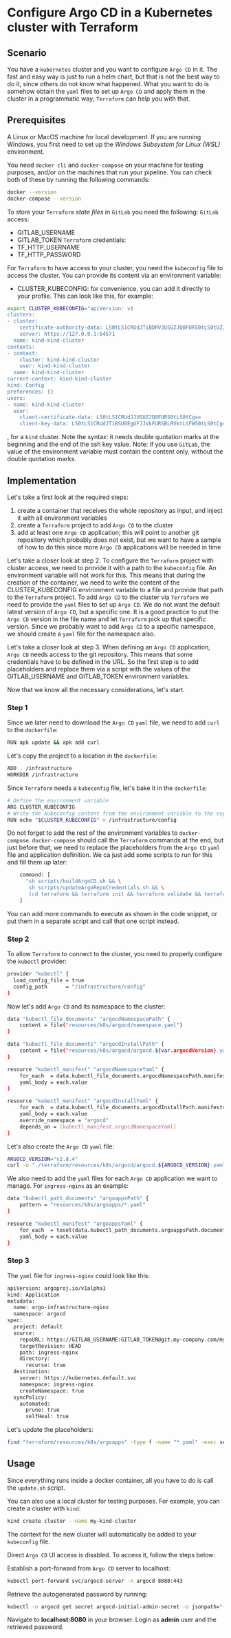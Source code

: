 # Configure Argo CD in a Kubernetes cluster with Terraform

## Scenario

You have a `kubernetes` cluster and you want to configure `Argo CD` in it. The fast and easy way is just to run a helm chart, but that is not the best way to do it, since others do not know what happened. What you want to do is somehow obtain the `yaml` files to set up `Argo CD` and apply them in the cluster in a programmatic way; `Terraform` can help you with that.

## Prerequisites

A Linux or MacOS machine for local development. If you are running Windows, you first need to set up the *Windows Subsystem for Linux (WSL)* environment.

You need `docker cli` and `docker-compose` on your machine for testing purposes, and/or on the machines that run your pipeline.
You can check both of these by running the following commands:
```sh
docker --version
docker-compose --version
```

To store your `Terraform` *state files* in `GitLab` you need the following:
`GitLab` access:
- GITLAB_USERNAME
- GITLAB_TOKEN
`Terraform` credentials:
- TF_HTTP_USERNAME
- TF_HTTP_PASSWORD

For `Terraform` to have access to your cluster, you need the `kubeconfig` file to access the cluster. You can provide its content via an environment variable:
- CLUSTER_KUBECONFIG: for convenience, you can add it directly to your profile. This can look like this, for example:
```sh
export CLUSTER_KUBECONFIG="apiVersion: v1
clusters:
- cluster:
    certificate-authority-data: LS0tLS1CRUdJTiBDRVJUSUZJQ0FURS0tLS0tUZJQ0FURS0tLS0tCg==
    server: https://127.0.0.1:64571
  name: kind-kind-cluster
contexts:
- context:
    cluster: kind-kind-cluster
    user: kind-kind-cluster
  name: kind-kind-cluster
current-context: kind-kind-cluster
kind: Config
preferences: {}
users:
- name: kind-kind-cluster
  user:
    client-certificate-data: LS0tLS1CRUdJJUSUZJQ0FURS0tLS0tCg==
    client-key-data: LS0tLS1CRUdJTiBSU0EgUFJJVkFURSBLRVktLtFWS0tLS0tCg=="
```
, for a `kind` cluster.
Note the syntax: it needs double quotation marks at the beginning and the end of the ssh key value.
Note: if you use `GitLab`, the value of the environment variable must contain the content only, without the double quotation marks.

## Implementation

Let's take a first look at the required steps:
1) create a container that receives the whole repository as input, and inject it with all environment variables
2) create a `Terraform` project to add `Argo CD` to the cluster
3) add at least one `Argo CD` application; this will point to another git repository which probably does not exist, but we want to have a sample of how to do this since more `Argo CD` applications will be needed in time

Let's take a closer look at step 2.
To configure the `Terraform` project with cluster access, we need to provide it with a path to the `kubeconfig` file. An environment variable will not work for this. This means that during the creation of the container, we need to write the content of the CLUSTER_KUBECONFIG environment variable to a file and provide that path to the `Terraform` project.
To add `Argo CD` to the cluster via `Terraform` we need to provide the `yaml` files to set up `Argo CD`. We do not want the default latest version of `Argo CD`, but a specific one. It is a good practice to put the `Argo CD` version in the file name and let `Terraform` pick up that specific version. Since we probably want to add `Argo CD` to a specific namespace, we should create a `yaml` file for the namespace also.

Let's take a closer look at step 3.
When defining an `Argo CD` application, `Argo CD` needs access to the git repository. This means that some credentials have to be defined in the URL. So the first step is to add placeholders and replace them via a script with the values of the GITLAB_USERNAME and GITLAB_TOKEN environment variables.

Now that we know all the necessary considerations, let's start.

### Step 1

Since we later need to download the `Argo CD` `yaml` file, we need to add `curl` to the `dockerfile`:
```sh
RUN apk update && apk add curl
```

Let's copy the project to a location in the `dockerfile`:
```sh
ADD . /infrastructure
WORKDIR /infrastructure
```

Since `Terraform` needs a `kubeconfig` file, let's bake it in the `dockerfile`:
```sh
# Define the environment variable
ARG CLUSTER_KUBECONFIG
# Write the kubeconfig content from the environment variable to the expected location
RUN echo "$CLUSTER_KUBECONFIG" > /infrastructure/config
```

Do not forget to add the rest of the environment variables to `docker-compose`.
`docker-compose` should call the `Terraform` commands at the end, but just before that, we need to replace the placeholders from the `Argo CD` `yaml` file and application definition. We ca just add some scripts to run for this and fill them up later:
```sh
    command: [
      "sh scripts/buildArgoCD.sh && \
       sh scripts/updateArgoRepoCredentials.sh && \
       (cd terraform && terraform init && terraform validate && terraform apply -auto-approve)"
    ]
```
You can add more commands to execute as shown in the code snippet, or put them in a separate script and call that one script instead.

### Step 2

To allow `Terraform` to connect to the cluster, you need to properly configure the `kubectl` provider:
```sh
provider "kubectl" {
  load_config_file = true
  config_path      = "/infrastructure/config"
}
```

Now let's add `Argo CD` and its namespace to the cluster:
```sh
data "kubectl_file_documents" "argocdNamespacePath" {
    content = file("resources/k8s/argocd/namespace.yaml")
}

data "kubectl_file_documents" "argocdInstallPath" {
    content = file("resources/k8s/argocd/argocd.${var.argocdVersion}.yaml")
}

resource "kubectl_manifest" "argocdNamespaceYaml" {
    for_each  = data.kubectl_file_documents.argocdNamespacePath.manifests
    yaml_body = each.value
}

resource "kubectl_manifest" "argocdInstallYaml" {
    for_each  = data.kubectl_file_documents.argocdInstallPath.manifests
    yaml_body = each.value
    override_namespace = "argocd"
    depends_on = [kubectl_manifest.argocdNamespaceYaml]
}
```

Let's also create the `Argo CD` `yaml` file:
 ```sh
 ARGOCD_VERSION="v2.8.4"
curl -o "./terraform/resources/k8s/argocd/argocd.${ARGOCD_VERSION}.yaml" "https://raw.githubusercontent.com/argoproj/argo-cd/${ARGOCD_VERSION}/manifests/install.yaml"
```

We also need to add the `yaml` files for each `Argo CD` application we want to manage. For `ingress-nginx` as an example:
```sh
data "kubectl_path_documents" "argoappsPath" {
    pattern = "resources/k8s/argoapps/*.yaml"
}

resource "kubectl_manifest" "argoappsYaml" {
    for_each  = toset(data.kubectl_path_documents.argoappsPath.documents)
    yaml_body = each.value
}
```

### Step 3

The `yaml` file for `ingress-nginx` could look like this:
```sh
apiVersion: argoproj.io/v1alpha1
kind: Application
metadata:
  name: argo-infrastructure-nginx
  namespace: argocd
spec:
  project: default
  source:
    repoURL: https://GITLAB_USERNAME:GITLAB_TOKEN@git.my-company.com/my-repository.git
    targetRevision: HEAD
    path: ingress-nginx
    directory:
      recurse: true
  destination:
    server: https://kubernetes.default.svc
    namespace: ingress-nginx
    createNamespace: true
  syncPolicy:
    automated:
      prune: true
      selfHeal: true
```

Let's update the placeholders:
```sh
find "terraform/resources/k8s/argoapps" -type f -name "*.yaml" -exec sed -i.bak "s/GITLAB_TOKEN/$GITLAB_TOKEN/g; s/GITLAB_USERNAME/$GITLAB_USERNAME/g" {} \;
```

## Usage

Since everything runs inside a docker container, all you have to do is call the `update.sh` script.

You can also use a local cluster for testing purposes. For example, you can create a cluster with `kind`:
```sh
kind create cluster --name my-kind-cluster
```
The context for the new cluster will automatically be added to your `kubeconfig` file.

Direct `Argo CD` UI access is disabled. To access it, follow the steps below:

Establish a port-forward from `Argo CD` server to localhost:
```sh
kubectl port-forward svc/argocd-server -n argocd 8080:443
```

Retrieve the autogenerated password by running:
```sh
kubectl -n argocd get secret argocd-initial-admin-secret -o jsonpath="{.data.password}" | base64 -d
```

Navigate to **localhost:8080** in your browser. Login as **admin** user and the retrieved password.
